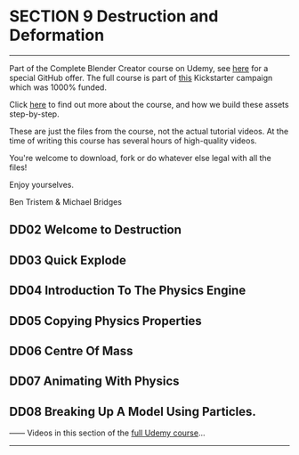 # SECTION 9 Destruction and Deformation

****

Part of the Complete Blender Creator course on Udemy, see [here](https://www.udemy.com/blendertutorial/?couponCode=GitHubDiscount) for a special GitHub offer. The full course is part of [this](https://www.kickstarter.com/projects/bentristem/how-to-create-3d-assets-using-blender-online-cours) Kickstarter campaign which was 1000% funded.

Click [here](https://www.udemy.com/blendertutorial/?couponCode=GitHubDiscount) to find out more about the course, and how we build these assets step-by-step.

These are just the files from the course, not the actual tutorial videos. At the time of writing this course has several hours of high-quality videos.

You're welcome to download, fork or do whatever else legal with all the files!

Enjoy yourselves.

Ben Tristem & Michael Bridges

## DD02 Welcome to Destruction
## DD03 Quick Explode
## DD04 Introduction To The Physics Engine
## DD05 Copying Physics Properties
## DD06 Centre Of Mass
## DD07 Animating With Physics
## DD08 Breaking Up A Model Using Particles.

——
Videos in this section of the [full Udemy course](https://www.udemy.com/blendertutorial/?couponCode=GitHubDiscount)...

---
